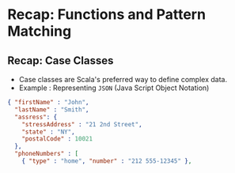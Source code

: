 # Recap: Functions and Pattern Matching

## Recap: Case Classes
* Case classes are Scala's preferred way to define complex data.
* Example : Representing `JSON` (Java Script Object Notation)

```json
{ "firstName" : "John",
  "lastName" : "Smith",
  "assress": {
  	"stressAddress" : "21 2nd Street",
  	"state" : "NY",
  	"postalCode" : 10021
  },
  "phoneNumbers" : [
  	{ "type" : "home", "number" : "212 555-12345" },	
